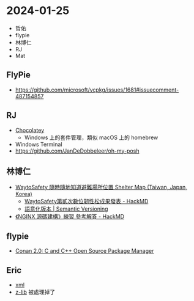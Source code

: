 # 2024-01-25

- 哲佑
- flypie
- 林博仁
- RJ
- Mat

## FlyPie

- https://github.com/microsoft/vcpkg/issues/1681#issuecomment-487154857

## RJ

- [Chocolatey](https://chocolatey.org/)
    - Windows 上的套件管理，類似 macOS 上的 homebrew
- Windows Terminal
- https://github.com/JanDeDobbeleer/oh-my-posh

## 林博仁

- [WaytoSafety 隨時隨地知道避難場所位置
Shelter Map (Taiwan, Japan, Korea)](https://g0v.hackmd.io/@chewei/SJeTRFyFYp/https%3A%2F%2Fg0v.hackmd.io%2F%40chewei%2Fwaytosafety-home)
    - [WaytoSafety第貳次數位韌性松成果發表 - HackMD](https://g0v.hackmd.io/@brlin/waytosafety-digiresith2n-progress-presentation#/)
    - [語意化版本 | Semantic Versioning](https://semver.org/lang/zh-TW/)
- [《NGINX 源碼建構》練習 參考解答 - HackMD](https://hackmd.io/6Ilt50idQLy2rddkyb-tlw?view)

## flypie

- [Conan 2.0: C and C++ Open Source Package Manager](https://conan.io/)

## Eric

- [xml](https://www.w3.org/TR/REC-xml/)
- [z-lib](http://z-lib.org/) 被處理掉了
